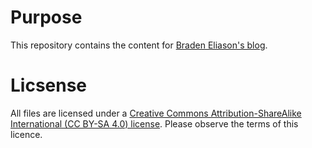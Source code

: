 # Purpose
This repository contains the content for [Braden Eliason's blog](http://bradeneliason.com/category/projects/).

# Licsense
All files are licensed under a [Creative Commons Attribution-ShareAlike International (CC BY-SA 4.0) license](https://creativecommons.org/licenses/by-sa/4.0/). Please observe the terms of this licence.